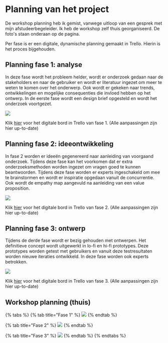 # Planning van het project

De workshop planning heb ik gemist, vanwege uitloop van een gesprek met mijn afstudeerbegeleider. Ik heb de workshop zelf thuis georganiseerd. De foto's staan onderaan op de pagina.

Per fase is er een digitale, dynamische planning gemaakt in Trello. Hierin is het proces bijgehouden.

## Planning fase 1: analyse

In deze fase wordt het probleem helder, wordt er onderzoek gedaan naar de stakeholders en naar de gebruiker en wordt er literatuur ingezet om meer te weten te komen over het onderwerp. Ook wordt er gekeken naar trends, ontwikkelingen en mogelijke consequenties die invloed hebben op het ontwerp. In de eerste fase wordt een design brief opgesteld en wordt het onderzoek voortgezet.

![](../.gitbook/assets/planning_analyse.png)

Klik [hier](https://trello.com/b/sDtlfeHd/fase-1-analyse) voor het digitale bord in Trello van fase 1. \(Alle aanpassingen zijn hier up-to-date\)

## Planning fase 2: ideeontwikkeling 

In fase 2 worden er ideeën gegenereerd naar aanleiding van voorgaand onderzoek. Tijdens deze fase kan het voorkomen dat er extra onderzoeksmethoden worden ingezet om vragen goed te kunnen beantwoorden. Tijdens deze fase worden er experts ingeschakeld om mee te brainstormen en wordt er inspiratie opgedaan vanuit de concurrentie. Ook wordt de empathy map aangevuld na aanleiding van een value proposition.

![](../.gitbook/assets/planning_idee.png)

Klik [hier](https://trello.com/b/bEaPnEYN/fase-2-ideeontwikkeling-week-6-10) voor het digitale bord in Trello van fase 2. \(Alle aanpassingen zijn hier up-to-date\)

## Planning fase 3: ontwerp

Tijdens de derde fase wordt er bezig gehouden met ontwerpen. Het definitieve concept wordt uitgewerkt in lo-fi en hi-fi prototypes. Deze prototypes worden getest met gebruikers en vanuit deze testresultaten worden nieuwe iteraties ontwikkeld. In deze fase worden ook experts betrokken.

![](../.gitbook/assets/planning_ontwerp%20%281%29.png)

Klik [hier](https://trello.com/b/g0ou26Zu/fase-3-ontwerp-en-afronding-week-12-20) voor het digitale bord in Trello van fase 3. \(Alle aanpassingen zijn hier up-to-date\)

## Workshop planning \(thuis\)

{% tabs %}
{% tab title="Fase 1" %}
![](../.gitbook/assets/analyse.JPG)
{% endtab %}

{% tab title="Fase 2" %}
![](../.gitbook/assets/idee.JPG)
{% endtab %}

{% tab title="Fase 3" %}
![](../.gitbook/assets/ontwerp.JPG)
{% endtab %}
{% endtabs %}

